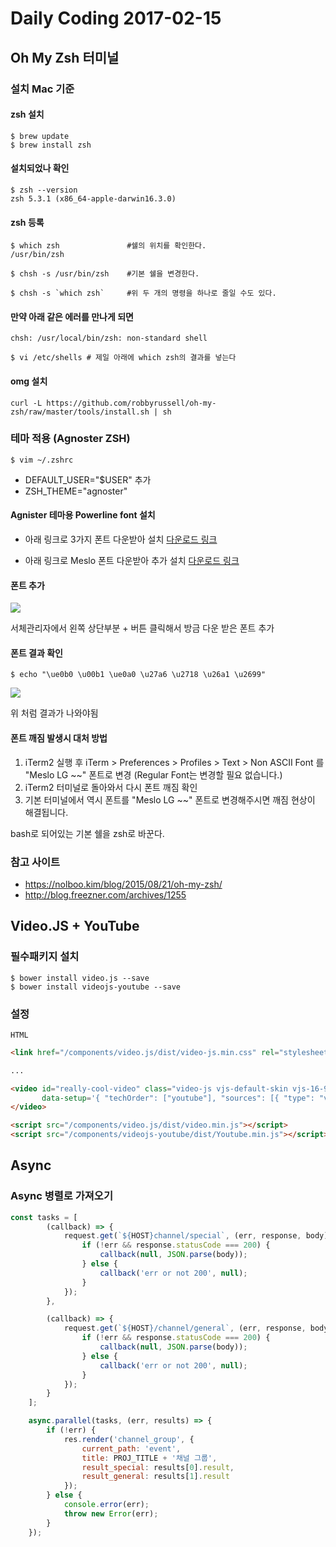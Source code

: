 # Daily Coding 2017-02-15

## Oh My Zsh 터미널

### 설치 Mac 기준

#### zsh 설치

```
$ brew update
$ brew install zsh
```

#### 설치되었나 확인

```
$ zsh --version
zsh 5.3.1 (x86_64-apple-darwin16.3.0)
```

#### zsh 등록

```
$ which zsh               #쉘의 위치를 확인한다.
/usr/bin/zsh

$ chsh -s /usr/bin/zsh    #기본 쉘을 변경한다.

$ chsh -s `which zsh`     #위 두 개의 명령을 하나로 줄일 수도 있다.
```

#### 만약 아래 같은 에러를 만나게 되면

```
chsh: /usr/local/bin/zsh: non-standard shell
```

```
$ vi /etc/shells # 제일 아래에 which zsh의 결과를 넣는다
```

#### omg 설치

```
curl -L https://github.com/robbyrussell/oh-my-zsh/raw/master/tools/install.sh | sh
```

### 테마 적용 (Agnoster ZSH)

```
$ vim ~/.zshrc
```

- DEFAULT_USER="$USER" 추가
- ZSH_THEME="agnoster"

#### Agnister 테마용 Powerline font 설치

- 아래 링크로 3가지 폰트 다운받아 설치 [다운로드 링크](https://gist.github.com/qrush/1595572#file-inconsolata-dz-powerline-otf)

- 아래 링크로 Meslo 폰트 다운받아 추가 설치 [다운로드 링크](https://github.com/powerline/fonts/blob/master/Meslo/Meslo%20LG%20M%20DZ%20Regular%20for%20Powerline.otf)

#### 폰트 추가

![](http://i.imgur.com/RExdDI3.png)

서체관리자에서 왼쪽 상단부분 + 버튼 클릭해서 방금 다운 받은 폰트 추가

#### 폰트 결과 확인

```
$ echo "\ue0b0 \u00b1 \ue0a0 \u27a6 \u2718 \u26a1 \u2699"
```

![](http://i.imgur.com/1iCfqN1.png)

위 처럼 결과가 나와야됨

#### 폰트 깨짐 발생시 대처 방법

1. iTerm2 실행 후 iTerm > Preferences > Profiles > Text > Non ASCII Font 를 "Meslo LG ~~" 폰트로 변경 (Regular Font는 변경할 필요 없습니다.)
2. iTerm2 터미널로 돌아와서 다시 폰트 깨짐 확인
3. 기본 터미널에서 역시 폰트를 "Meslo LG ~~" 폰트로 변경해주시면 깨짐 현상이 해결됩니다.

bash로 되어있는 기본 쉘을 zsh로 바꾼다.

### 참고 사이트

- <https://nolboo.kim/blog/2015/08/21/oh-my-zsh/>
- <http://blog.freezner.com/archives/1255>

## Video.JS + YouTube

### 필수패키지 설치

```
$ bower install video.js --save
$ bower install videojs-youtube --save
```
### 설정

`HTML`

```html
<link href="/components/video.js/dist/video-js.min.css" rel="stylesheet" />

...

<video id="really-cool-video" class="video-js vjs-default-skin vjs-16-9 vjs-big-play-centered" playsinline webkit-playsinline controls preload="auto"
       data-setup='{ "techOrder": ["youtube"], "sources": [{ "type": "video/youtube", "src": "{{link}}"}], "youtube": {"modestbranding":1, "playsinline":1, "ytControls":0 }  }'>
</video>

<script src="/components/video.js/dist/video.min.js"></script>
<script src="/components/videojs-youtube/dist/Youtube.min.js"></script>
```

## Async

### Async 병렬로 가져오기

```javascript
const tasks = [
        (callback) => {
            request.get(`${HOST}channel/special`, (err, response, body) => {
                if (!err && response.statusCode === 200) {
                    callback(null, JSON.parse(body));
                } else {
                    callback('err or not 200', null);
                }
            });
        },

        (callback) => {
            request.get(`${HOST}/channel/general`, (err, response, body) => {
                if (!err && response.statusCode === 200) {
                    callback(null, JSON.parse(body));
                } else {
                    callback('err or not 200', null);
                }
            });
        }
    ];

    async.parallel(tasks, (err, results) => {
        if (!err) {
            res.render('channel_group', {
                current_path: 'event',
                title: PROJ_TITLE + '채널 그룹',
                result_special: results[0].result,
                result_general: results[1].result
            });
        } else {
            console.error(err);
            throw new Error(err);
        }
    });
```
